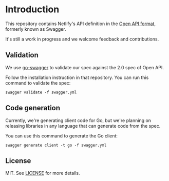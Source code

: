# Introduction

This repository contains Netlify's API definition in the [Open API format](https://github.com/OAI/OpenAPI-Specification/blob/master/versions/2.0.md), formerly known as Swagger.

It's still a work in progress and we welcome feedback and contributions.

## Validation

We use [go-swagger](https://github.com/go-swagger/go-swagger) to validate our spec against the 2.0 spec of Open API.

Follow the installation instruction in that repository. You can run this command to validate the spec:

	swagger validate -f swagger.yml

## Code generation

Currently, we're generating client code for Go, but we're planning on releasing libraries in any language that can generate code from the spec.

You can use this command to generate the Go client:

	swagger generate client -t go -f swagger.yml

## License

MIT. See [LICENSE](LICENSE) for more details.
